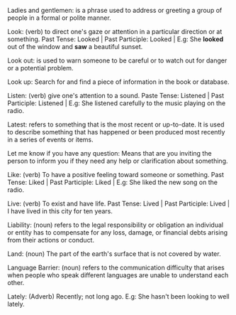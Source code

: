 Ladies and gentlemen: is a phrase used to address or greeting a group of people in a formal or polite manner.

Look: (verb) to direct one's gaze or attention in a particular direction or at something. Past Tense: Looked | Past Participle: Looked | E.g: She **looked** out of the window and **saw** a beautiful sunset.

Look out: is used to warn someone to be careful or to watch out for danger or a potential problem.

Look up: Search for and find a piece of information in the book or database. 

Listen: (verb) give one's attention to a sound. Paste Tense: Listened | Past Participle: Listened | E.g: She listened carefully to the music playing on the radio.

Latest: refers to something that is the most recent or up-to-date. It is used to describe something that has happened or been produced most recently in a series of events or items.

Let me know if you have any question: Means that are you inviting the person to inform you if they need any help or clarification about something.

Like: (verb) To have a positive feeling toward someone or something. Past Tense: Liked | Past Participle: Liked | E.g: She liked the new song on the radio. 

Live: (verb) To exist and have life. Past Tense: Lived | Past Participle: Lived | I have lived in this city for ten years. 

Liability: (noun) refers to the legal responsibility or obligation an individual or entity has to compensate for any loss, damage, or financial debts arising from their actions or conduct.

Land: (noun) The part of the earth's surface that is not covered by water.

Language Barrier: (noun) refers to the communication difficulty that arises when people who speak different languages are unable to understand each other.

Lately: (Adverb) Recently; not long ago. E.g: She hasn't been looking to well lately. 